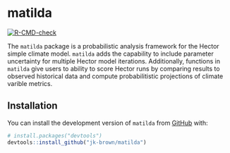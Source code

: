 
<!-- README.md is generated from README.Rmd. Please edit that file -->

# matilda

<!-- badges: start -->

[![R-CMD-check](https://github.com/ecolo-joe/hectorpractice/actions/workflows/R-CMD-check.yaml/badge.svg)](https://github.com/ecolo-joe/hectorpractice/actions/workflows/R-CMD-check.yaml)
<!-- badges: end -->

The `matilda` package is a probabilistic analysis framework for the Hector simple climate model. `matilda` adds the capability to include parameter uncertainty for multiple Hector model iterations. Additionally, functions in `matilda` give users to ability to score Hector runs by comparing results to observed historical data and  compute probabilitistic projections of climate varible metrics.  

## Installation

You can install the development version of `matilda` from
[GitHub](https://github.com/) with:

``` r
# install.packages("devtools")
devtools::install_github("jk-brown/matilda")
```
